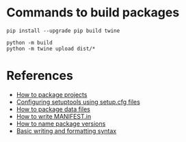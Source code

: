 # Commands to build packages
```
pip install --upgrade pip build twine

python -m build
python -m twine upload dist/*
```

# References
* [How to package projects](https://packaging.python.org/en/latest/tutorials/packaging-projects/)
* [Configuring setuptools using setup.cfg files](https://setuptools.pypa.io/en/latest/userguide/declarative_config.html#configuring-setuptools-using-setup-cfg-files)
* [How to package data files](https://setuptools.pypa.io/en/latest/userguide/datafiles.html)
* [How to write MANIFEST.in](https://packaging.python.org/en/latest/guides/using-manifest-in/)
* [How to name package versions](https://peps.python.org/pep-0440/#version-scheme)
* [Basic writing and formatting syntax](https://docs.github.com/en/get-started/writing-on-github/getting-started-with-writing-and-formatting-on-github/basic-writing-and-formatting-syntax)

